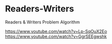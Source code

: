 # Readers-Writers
Readers &amp; Writers Problem Algorithm

https://www.youtube.com/watch?v=Lp-SqOuX2Eo
https://www.youtube.com/watch?v=GgrSEEgwshk
